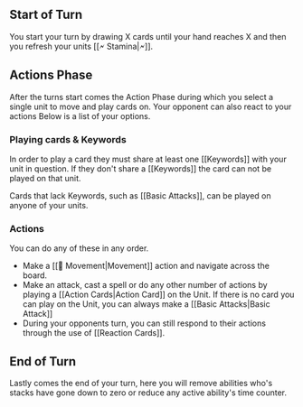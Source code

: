 ## Start of Turn
You start your turn by drawing X cards until your hand reaches X and then you refresh your units [[🗲 Stamina|🗲]].
## Actions Phase
After the turns start comes the Action Phase during which you select a single unit to move and play cards on. Your opponent can also react to your actions Below is a list of your options. 
### Playing cards & Keywords
In order to play a card they must share at least one [[Keywords]] with your unit in question. If they don't share a [[Keywords]] the card can not be played on that unit.

Cards that lack Keywords, such as [[Basic Attacks]], can be played on anyone of your units.
### Actions
You can do any of these in any order.
- Make a [[👢 Movement|Movement]] action and navigate across the board.
- Make an attack, cast a spell or do any other number of actions by playing a [[Action Cards|Action Card]] on the Unit. If there is no card you can play on the Unit, you can always make a [[Basic Attacks|Basic Attack]]
- During your opponents turn, you can still respond to their actions through the use of [[Reaction Cards]].
## End of Turn
Lastly comes the end of your turn, here you will remove abilities who's stacks have gone down to zero or reduce any active ability's time counter.